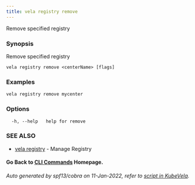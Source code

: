 ```yaml
---
title: vela registry remove
---
```


Remove specified registry

### Synopsis

Remove specified registry

```
vela registry remove <centerName> [flags]
```

### Examples

```
vela registry remove mycenter
```

### Options

```
  -h, --help   help for remove
```

### SEE ALSO

* [vela registry](vela_registry)	 - Manage Registry

#### Go Back to [CLI Commands](vela) Homepage.


###### Auto generated by spf13/cobra on 11-Jan-2022, refer to [script in KubeVela](https://github.com/oam-dev/kubevela/tree/master/hack/docgen).

